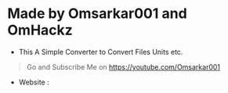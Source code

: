 # Made by Omsarkar001 and OmHackz
- This A Simple Converter to Convert Files Units etc.
> Go and Subscribe Me on https://youtube.com/Omsarkar001
>
+ Website : 
